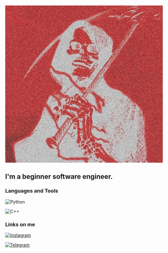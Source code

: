 [![Header](https://github.com/jeferaw/jeferaw/blob/main/assets/image.jpg)](https://github.com/jeferaw)

## I'm a beginner software engineer.

### Languages and Tools
![Python](https://img.shields.io/badge/-Python-000000?style=for-the-badge&logo=python&logoColor=eaff62)

![C++](https://img.shields.io/badge/-C++-000000?style=for-the-badge&logo=C%2b%2b&logoColor=44c0fe)

### Links on me
[![Instagram](https://img.shields.io/badge/-Instagram-000000?style=for-the-badge&logo=instagram&logoColor=fea944)](https://www.instagram.com/jefeinit/)

[![Telegram](https://img.shields.io/badge/-Telegram-000000?style=for-the-badge&logo=telegram&logoColor=44c0fe)](https://t.me/mouldua)